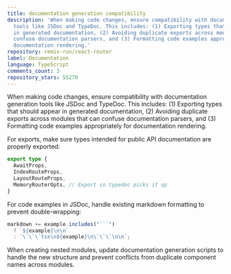 ```yaml
---
title: documentation generation compatibility
description: 'When making code changes, ensure compatibility with documentation generation
  tools like JSDoc and TypeDoc. This includes: (1) Exporting types that should appear
  in generated documentation, (2) Avoiding duplicate exports across modules that can
  confuse documentation parsers, and (3) Formatting code examples appropriately for
  documentation rendering.'
repository: remix-run/react-router
label: Documentation
language: TypeScript
comments_count: 3
repository_stars: 55270
---
```


When making code changes, ensure compatibility with documentation generation tools like JSDoc and TypeDoc. This includes: (1) Exporting types that should appear in generated documentation, (2) Avoiding duplicate exports across modules that can confuse documentation parsers, and (3) Formatting code examples appropriately for documentation rendering.

For exports, make sure types intended for public API documentation are properly exported:
```ts
export type {
  AwaitProps,
  IndexRouteProps,
  LayoutRouteProps,
  MemoryRouterOpts, // Export so typedoc picks it up
}
```

For code examples in JSDoc, handle existing markdown formatting to prevent double-wrapping:
```ts
markdown += example.includes("```")
  ? `${example}\n\n`
  : `\`\`\`tsx\n${example}\n\`\`\`\n\n`;
```

When creating nested modules, update documentation generation scripts to handle the new structure and prevent conflicts from duplicate component names across modules.